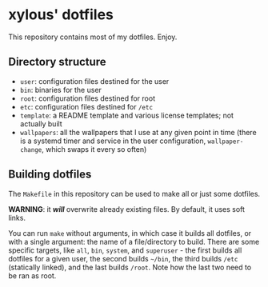 # xylous' dotfiles

This repository contains most of my dotfiles. Enjoy.

## Directory structure

- `user`: configuration files destined for the user
- `bin`: binaries for the user
- `root`: configuration files destined for root
- `etc`: configuration files destined for `/etc`
- `template`: a README template and various license templates; not actually
    built
- `wallpapers`: all the wallpapers that I use at any given point in time (there
    is a systemd timer and service in the user configuration,
    `wallpaper-change`, which swaps it every so often)

## Building dotfiles

The `Makefile` in this repository can be used to make all or just some dotfiles.

**WARNING**: it ***will*** overwrite already existing files. By default, it uses
soft links.

You can run `make` without arguments, in which case it builds all dotfiles, or
with a single argument: the name of a file/directory to build. There are some
specific targets, like `all`, `bin`, `system`, and `superuser` - the first builds
all dotfiles for a given user, the second builds `~/bin`, the third builds
`/etc` (statically linked), and the last builds `/root`. Note how the last two
need to be ran as root.
